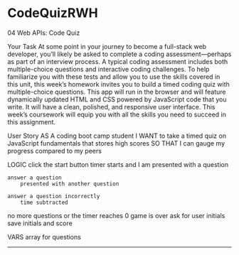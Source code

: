 # CodeQuizRWH

04 Web APIs: Code Quiz

Your Task
At some point in your journey to become a full-stack web developer, you’ll likely be asked to complete a coding assessment—perhaps as part of an interview process. A typical coding assessment includes both multiple-choice questions and interactive coding challenges.
To help familiarize you with these tests and allow you to use the skills covered in this unit, this week’s homework invites you to build a timed coding quiz with multiple-choice questions. This app will run in the browser and will feature dynamically updated HTML and CSS powered by JavaScript code that you write. It will have a clean, polished, and responsive user interface.
This week’s coursework will equip you with all the skills you need to succeed in this assignment.

User Story
AS A coding boot camp student
I WANT to take a timed quiz on JavaScript fundamentals that stores high scores
SO THAT I can gauge my progress compared to my peers


LOGIC
click the start button
    timer starts and I am presented with a question

    answer a question
        presented with another question

    answer a question incorrectly
        time subtracted

no more questions or the timer reaches 0
    game is over
        ask for user initials
        save initials and score


VARS
array for questions 



***
